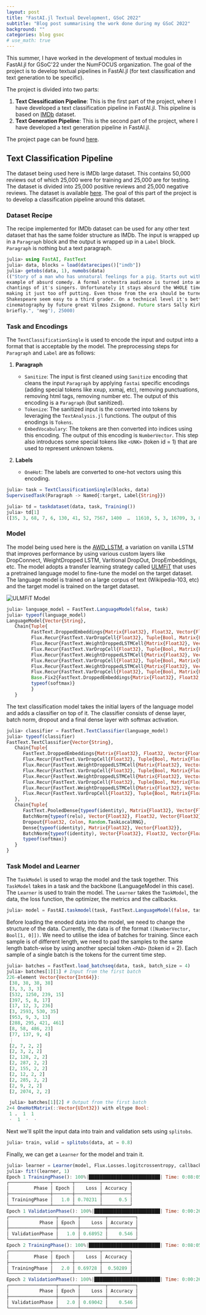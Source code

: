 ```yaml
---
layout: post
title: "FastAI.jl Textual Development, GSoC 2022"
subtitle: "Blog post summarising the work done during my GSoC 2022"
background: ""
categories: blog gsoc
# use_math: true
---
```


This summer, I have worked in the development of textual modules in FastAI.jl for GSoC'22 under the NumFOCUS organization. The goal of the project is to develop textual pipelines in FastAI.jl (for text classification and text generation to be specific).

The project is divided into two parts:

1. **Text Clessification Pipeline**: This is the first part of the project, where I have developed a text classification pipeline in FastAI.jl. This pipeline is based on [IMDb](https://ai.stanford.edu/~amaas/data/sentiment/) dataset.
2. **Text Generation Pipeline**: This is the second part of the project, where I have developed a text generation pipeline in FastAI.jl.

The project page can be found [here](https://summerofcode.withgoogle.com/programs/2022/projects/HogSGyea).

## Text Classification Pipeline

The dataset being used here is IMDb large dataset. This contains 50,000 reviews out of which 25,000 were for training and 25,000 are for testing. The dataset is divided into 25,000 positive reviews and 25,000 negative reviews. The dataset is available [here](https://ai.stanford.edu/~amaas/data/sentiment/). The goal of this part of the project is to develop a classification pipeline around this dataset.

### Dataset Recipe

The recipe implemented for IMDb dataset can be used for any other text dataset that has the same folder structure as IMDb. The input is wrapped up in a `Paragraph` block and the output is wrapped up in a `Label` block. `Paragraph` is nothing but a text paragraph.

```julia
julia> using FastAI, FastText
julia> data, blocks = load(datarecipes()["imdb"])
julia> getobs(data, 1), numobs(data)
(("Story of a man who has unnatural feelings for a pig. Starts out with a opening scene that is a terrific
example of absurd comedy. A formal orchestra audience is turned into an insane, violent mob by the crazy
chantings of it's singers. Unfortunately it stays absurd the WHOLE time with no general narrative eventually
making it just too off putting. Even those from the era should be turned off. The cryptic dialogue would make
Shakespeare seem easy to a third grader. On a technical level it's better than you might think with some good
cinematography by future great Vilmos Zsigmond. Future stars Sally Kirkland and Frederic Forrest can be seen
briefly.", "neg"), 25000)
```

### Task and Encodings

The `TextClassificationSingle` is used to encode the input and output into a format that is acceptable by the model. The preprocessing steps for `Paragraph` and `Label` are as follows:

1. **Paragraph**

   - `Sanitize`: The input is first cleaned using `Sanitize` encoding that cleans the input `Paragraph` by applying `fastai` specific encodings (adding special tokens like xxup, xxmaj, etc), removing punctuations, removing html tags, removing number etc. The output of this encoding is a `Paragraph` (but sanitized).
   - `Tokenize`: The sanitized input is the converted into tokens by leveraging the `TextAnalysis.jl` functions. The output of this enodings is `Tokens`.
   - `EmbedVocabulary`: The tokens are then converted into indices using this encoding. The output of this encoding is `NumberVector`. This step also introduces some special tokens like `<UNK>` (token id = 1) that are used to represent unknown tokens.

2. **Labels**
   - `OneHot`: The labels are converted to one-hot vectors using this encoding.

```julia
julia> task = TextClassificationSingle(blocks, data)
SupervisedTask(Paragraph -> Named{:target, Label{String}})

julia> td = taskdataset(data, task, Training())
julia> td[1]
([35, 3, 68, 7, 6, 130, 41, 52, 7567, 1400  …  11610, 5, 3, 16709, 3, 8050, 56, 33, 113, 3342], Bool[1, 0])
```

### Model

The model being used here is the [AWD_LSTM](https://arxiv.org/abs/1708.02182v1), a variation on vanilla LSTM that improves performance by
using various custom layers like DropConnect, WeightDropped LSTM, Varitional DropOut, DropEmbeddings, etc. The model adopts a transfer learning strategy called [ULMFiT](https://arxiv.org/abs/1801.06146) that uses a pretrained language model to fine-tune the model on the target dataset. The language model is trained on a large corpus of text (Wikipedia-103, etc) and the target model is trained on the target dataset.

![ULMFiT Model](https://nlp.fast.ai/images/ulmfit_approach.png)

```julia
julia> language_model = FastText.LanguageModel(false, task)
julia> typeof(language_model)
LanguageModel{Vector{String},
   Chain{Tuple{
         FastText.DroppedEmbeddings{Matrix{Float32}, Float32, Vector{Float32}},
         Flux.Recur{FastText.VarDropCell{Float32}, Tuple{Bool, Matrix{Float32}}},
         Flux.Recur{FastText.WeightDroppedLSTMCell{Matrix{Float32}, Vector{Float32}, Matrix{Float32}, Tuple{Matrix{Float32}, Matrix{Float32}}}, NTuple{4, Matrix{Float32}}},
         Flux.Recur{FastText.VarDropCell{Float32}, Tuple{Bool, Matrix{Float32}}},
         Flux.Recur{FastText.WeightDroppedLSTMCell{Matrix{Float32}, Vector{Float32}, Matrix{Float32}, Tuple{Matrix{Float32}, Matrix{Float32}}}, NTuple{4, Matrix{Float32}}},
         Flux.Recur{FastText.VarDropCell{Float32}, Tuple{Bool, Matrix{Float32}}},
         Flux.Recur{FastText.WeightDroppedLSTMCell{Matrix{Float32}, Vector{Float32}, Matrix{Float32}, Tuple{Matrix{Float32}, Matrix{Float32}}}, NTuple{4, Matrix{Float32}}},
         Flux.Recur{FastText.VarDropCell{Float32}, Tuple{Bool, Matrix{Float32}}},
         Base.Fix2{FastText.DroppedEmbeddings{Matrix{Float32}, Float32, Vector{Float32}}, Bool},
         typeof(softmax)}
         }
   }
```

The text classification model takes the initial layers of the language model and adds a classifier on top of it. The classifier consists of dense layer, batch norm, dropout and a final dense layer with softmax activation.

```julia
julia> classifier = FastText.TextClassifier(language_model)
julia> typeof(classifier)
FastText.TextClassifier{Vector{String},
   Chain{Tuple{
      FastText.DroppedEmbeddings{Matrix{Float32}, Float32, Vector{Float32}},
      Flux.Recur{FastText.VarDropCell{Float32}, Tuple{Bool, Matrix{Float32}}},
      Flux.Recur{FastText.WeightDroppedLSTMCell{Matrix{Float32}, Vector{Float32}, Matrix{Float32}, Tuple{Matrix{Float32}, Matrix{Float32}}}, NTuple{4, Matrix{Float32}}},
      Flux.Recur{FastText.VarDropCell{Float32}, Tuple{Bool, Matrix{Float32}}},
      Flux.Recur{FastText.WeightDroppedLSTMCell{Matrix{Float32}, Vector{Float32}, Matrix{Float32}, Tuple{Matrix{Float32}, Matrix{Float32}}}, NTuple{4, Matrix{Float32}}},
      Flux.Recur{FastText.VarDropCell{Float32}, Tuple{Bool, Matrix{Float32}}},
      Flux.Recur{FastText.WeightDroppedLSTMCell{Matrix{Float32}, Vector{Float32}, Matrix{Float32}, Tuple{Matrix{Float32}, Matrix{Float32}}}, NTuple{4, Matrix{Float32}}},
      Flux.Recur{FastText.VarDropCell{Float32}, Tuple{Bool, Matrix{Float32}}}}
   },
   Chain{Tuple{
      FastText.PooledDense{typeof(identity), Matrix{Float32}, Vector{Float32}},
      BatchNorm{typeof(relu), Vector{Float32}, Float32, Vector{Float32}},
      Dropout{Float32, Colon, Random.TaskLocalRNG},
      Dense{typeof(identity), Matrix{Float32}, Vector{Float32}},
      BatchNorm{typeof(identity), Vector{Float32}, Float32, Vector{Float32}},
      typeof(softmax)}
   }
}
```

### Task Model and Learner

The `TaskModel` is used to wrap the model and the task together. This `TaskModel` takes in a task and the backbone (LanguageModel in this case). The `Learner` is used to train the model. The `Learner` takes the `TaskModel`, the data, the loss function, the optimizer, the metrics and the callbacks.

```julia
julia> model = FastAI.taskmodel(task, FastText.LanguageModel(false, task))
```

Before loading the enoded data into the model, we need to change the structure of the data. Currently, the data is of the format `([NumberVector, Bool[1, 0]])`. We need to utilise the idea of batches for training. Since each sample is of different length, we need to pad the samples to the same length batch-wise by using another special token `<PAD>` (token id = 2). Each sample of a single batch is the tokens for the current time step.

```julia
julia> batches = FastText.load_batchseq(data, task, batch_size = 4)
julia> batches[1][1] # Input from the first batch
226-element Vector{Vector{Int64}}:
 [38, 38, 38, 38]
 [3, 3, 3, 3]
 [532, 1250, 239, 15]
 [397, 5, 8, 17]
 [17, 12, 3, 236]
 [3, 2593, 530, 35]
 [953, 9, 3, 13]
 [288, 295, 421, 461]
 [8, 58, 486, 23]
 [77, 137, 9, 4]
 ⋮
 [2, 7, 2, 2]
 [2, 3, 2, 2]
 [2, 128, 2, 2]
 [2, 287, 2, 2]
 [2, 155, 2, 2]
 [2, 12, 2, 2]
 [2, 285, 2, 2]
 [2, 9, 2, 2]
 [2, 2074, 2, 2]

 julia> batches[1][2] # Output from the first batch
2×4 OneHotMatrix(::Vector{UInt32}) with eltype Bool:
 1 .  1  1
 ⋅  1  ⋅  ⋅
```

Next we'll split the input data into train and validation sets using `splitobs`.

```julia
julia> train, valid = splitobs(data, at = 0.8)
```

Finally, we can get a `Learner` for the model and train it.

```julia
julia> learner = Learner(model, Flux.Losses.logitcrossentropy, callbacks=[Metrics(accuracy)]; data=(td, vd))
julia> fit!(learner, 1)
Epoch 1 TrainingPhase(): 100%|██████████████████████████| Time: 0:08:05
┌───────────────┬───────┬─────────┬──────────┐
│         Phase │ Epoch │    Loss │ Accuracy │
├───────────────┼───────┼─────────┼──────────┤
│ TrainingPhase │   1.0 │ 0.70231 │      0.5 │
└───────────────┴───────┴─────────┴──────────┘
Epoch 1 ValidationPhase(): 100%|████████████████████████| Time: 0:00:26
┌─────────────────┬───────┬─────────┬──────────┐
│           Phase │ Epoch │    Loss │ Accuracy │
├─────────────────┼───────┼─────────┼──────────┤
│ ValidationPhase │   1.0 │ 0.68952 │    0.546 │
└─────────────────┴───────┴─────────┴──────────┘
Epoch 2 TrainingPhase(): 100%|██████████████████████████| Time: 0:08:05
┌───────────────┬───────┬─────────┬──────────┐
│         Phase │ Epoch │    Loss │ Accuracy │
├───────────────┼───────┼─────────┼──────────┤
│ TrainingPhase │   2.0 │ 0.69728 │  0.50289 │
└───────────────┴───────┴─────────┴──────────┘
Epoch 2 ValidationPhase(): 100%|████████████████████████| Time: 0:00:26
┌─────────────────┬───────┬─────────┬──────────┐
│           Phase │ Epoch │    Loss │ Accuracy │
├─────────────────┼───────┼─────────┼──────────┤
│ ValidationPhase │   2.0 │ 0.69042 │    0.546 │
└─────────────────┴───────┴─────────┴──────────┘
```
